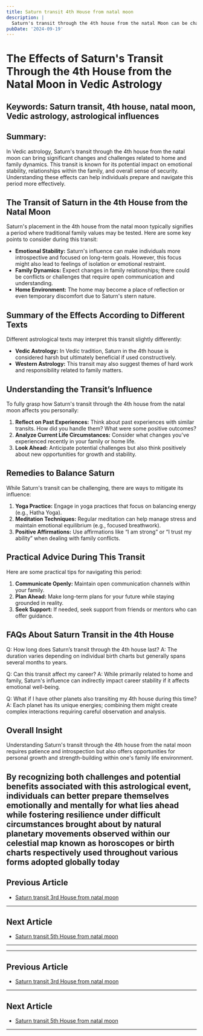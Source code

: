 ```yaml
---
title: Saturn transit 4th House from natal moon
description: |
  Saturn's transit through the 4th house from the natal Moon can be challenging, bringing about separation from loved ones, health issues, and financial losses. This period may also involve mental stress, fear, and obstacles in daily life.
pubDate: '2024-09-19'
---
```


# The Effects of Saturn's Transit Through the 4th House from the Natal Moon in Vedic Astrology

## Keywords: Saturn transit, 4th house, natal moon, Vedic astrology, astrological influences

## Summary:
In Vedic astrology, Saturn's transit through the 4th house from the natal moon can bring significant changes and challenges related to home and family dynamics. This transit is known for its potential impact on emotional stability, relationships within the family, and overall sense of security. Understanding these effects can help individuals prepare and navigate this period more effectively.

## The Transit of Saturn in the 4th House from the Natal Moon

Saturn's placement in the 4th house from the natal moon typically signifies a period where traditional family values may be tested. Here are some key points to consider during this transit:

- **Emotional Stability:** Saturn's influence can make individuals more introspective and focused on long-term goals. However, this focus might also lead to feelings of isolation or emotional restraint.
- **Family Dynamics:** Expect changes in family relationships; there could be conflicts or challenges that require open communication and understanding.
- **Home Environment:** The home may become a place of reflection or even temporary discomfort due to Saturn's stern nature.

## Summary of the Effects According to Different Texts

Different astrological texts may interpret this transit slightly differently:

- **Vedic Astrology:** In Vedic tradition, Saturn in the 4th house is considered harsh but ultimately beneficial if used constructively.
- **Western Astrology:** This transit may also suggest themes of hard work and responsibility related to family matters.

## Understanding the Transit’s Influence

To fully grasp how Saturn's transit through the 4th house from the natal moon affects you personally:

1. **Reflect on Past Experiences:** Think about past experiences with similar transits. How did you handle them? What were some positive outcomes?
2. **Analyze Current Life Circumstances:** Consider what changes you've experienced recently in your family or home life.
3. **Look Ahead:** Anticipate potential challenges but also think positively about new opportunities for growth and stability.

## Remedies to Balance Saturn

While Saturn's transit can be challenging, there are ways to mitigate its influence:

1. **Yoga Practice:** Engage in yoga practices that focus on balancing energy (e.g., Hatha Yoga).
2. **Meditation Techniques:** Regular meditation can help manage stress and maintain emotional equilibrium (e.g., focused breathwork).
3. **Positive Affirmations:** Use affirmations like “I am strong” or “I trust my ability” when dealing with family conflicts.

## Practical Advice During This Transit

Here are some practical tips for navigating this period:

1. **Communicate Openly:** Maintain open communication channels within your family.
2. **Plan Ahead:** Make long-term plans for your future while staying grounded in reality.
3. **Seek Support:** If needed, seek support from friends or mentors who can offer guidance.

## FAQs About Saturn Transit in the 4th House

Q: How long does Saturn’s transit through the 4th house last?
A: The duration varies depending on individual birth charts but generally spans several months to years.

Q: Can this transit affect my career?
A: While primarily related to home and family, Saturn's influence can indirectly impact career stability if it affects emotional well-being.

Q: What if I have other planets also transiting my 4th house during this time?
A: Each planet has its unique energies; combining them might create complex interactions requiring careful observation and analysis.

## Overall Insight

Understanding Saturn's transit through the 4th house from the natal moon requires patience and introspection but also offers opportunities for personal growth and strength-building within one's family life environment.

By recognizing both challenges and potential benefits associated with this astrological event, individuals can better prepare themselves emotionally and mentally for what lies ahead while fostering resilience under difficult circumstances brought about by natural planetary movements observed within our celestial map known as horoscopes or birth charts respectively used throughout various forms adopted globally today
---

## Previous Article
- [Saturn transit 3rd House from natal moon](200703_Saturn_transit_3rd_House_from_natal_moon.md)

---

## Next Article
- [Saturn transit 5th House from natal moon](200705_Saturn_transit_5th_House_from_natal_moon.md)

---
---

## Previous Article
- [Saturn transit 3rd House from natal moon](200703_Saturn_transit_3rd_House_from_natal_moon.md)

---

## Next Article
- [Saturn transit 5th House from natal moon](200705_Saturn_transit_5th_House_from_natal_moon.md)

---
